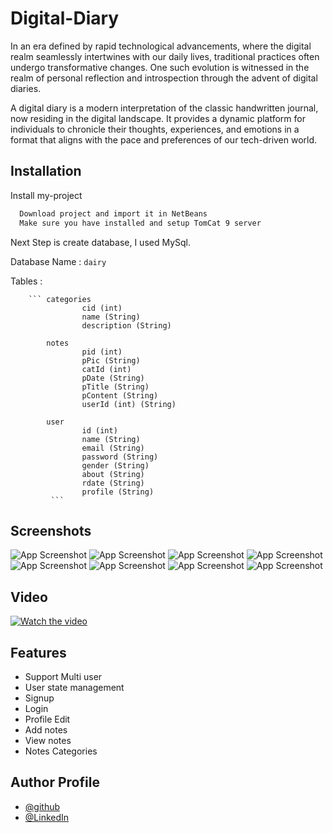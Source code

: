 
# Digital-Diary

In an era defined by rapid technological advancements, where the digital realm seamlessly intertwines with our daily lives, traditional practices often undergo transformative changes. One such evolution is witnessed in the realm of personal reflection and introspection through the advent of digital diaries.

A digital diary is a modern interpretation of the classic handwritten journal, now residing in the digital landscape. It provides a dynamic platform for individuals to chronicle their thoughts, experiences, and emotions in a format that aligns with the pace and preferences of our tech-driven world.


## Installation

Install my-project

```bash
  Download project and import it in NetBeans
  Make sure you have installed and setup TomCat 9 server
```

Next Step is create database, I used MySql.

Database Name : 
            ``` dairy  ```
    
Tables : 

        ``` categories
                    cid (int)
                    name (String)
                    description (String)
                    
            notes
                    pid (int)
                    pPic (String)
                    catId (int) 
                    pDate (String)
                    pTitle (String)
                    pContent (String)
                    userId (int) (String)

            user
                    id (int)
                    name (String)
                    email (String)
                    password (String)
                    gender (String)
                    about (String)
                    rdate (String)
                    profile (String)
             ```
## Screenshots

![App Screenshot](ScreenShotsAndVideo/index.png)
![App Screenshot](ScreenShotsAndVideo/signup.png)
![App Screenshot](ScreenShotsAndVideo/login.png)
![App Screenshot](ScreenShotsAndVideo/AddNotes.png)
![App Screenshot](ScreenShotsAndVideo/newAddedNote.png)
![App Screenshot](ScreenShotsAndVideo/ViewNote.png)
![App Screenshot](ScreenShotsAndVideo/userProfile.png)
![App Screenshot](ScreenShotsAndVideo/userProfileEdit.png)

## Video
[![Watch the video](ScreenShotsAndVideo/video.PNG)](https://youtu.be/X8SkwRLEeAI)

## Features

- Support Multi user
- User state management
- Signup
- Login
- Profile Edit
- Add notes
- View notes
- Notes Categories



## Author Profile

- [@github](https://www.github.com/vijay320)
- [@LinkedIn](https://www.linkedin.com/in/koder-vijay/)

